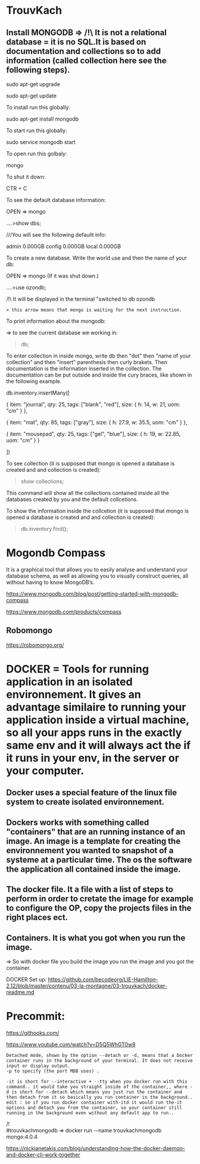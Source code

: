# TrouvKach

## Install MONGODB => /!\ It is not a relational database = it is no SQL.It is based on documentation and collections so to add information (called collection here see the following steps).

sudo apt-get upgrade

sudo apt-get update

To install run this globally:

sudo apt-get install mongodb

To start run this globally:

sudo service mongodb start

To open run this golbaly:

mongo

To shut it down:

CTR + C

To see the default database information:

OPEN => mongo

....>show dbs;

///You will see the following defaulit info:

admin   0.000GB
config  0.000GB
local   0.000GB

To create a new database. Write the world use and then the name of your db:

OPEN => mongo (If it was shut down.)

....>use ozondb; 

/!\ It will be displayed in the terminal "switched to db ozondb

    > this arrow means that mongo is waiting for the next instruction.
    
 To print information about the mongodb:
 
 => to see the current database we working in:
 
 >db;
 
 To enter collection in inside mongo, write db then "dot" then "name of your collection" and then "insert"  parenthesis then curly brakets. Then documentation is the information inserted in the collection. The documentation can be put outside and inside the cury braces, like shown in the following example.
 
db.inventory.insertMany([

   { item: "journal", qty: 25, tags: ["blank", "red"], size: { h: 14, w: 21, uom: "cm" } },
   
   { item: "mat", qty: 85, tags: ["gray"], size: { h: 27.9, w: 35.5, uom: "cm" } },
   
   { item: "mousepad", qty: 25, tags: ["gel", "blue"], size: { h: 19, w: 22.85, uom: "cm" } }
   
])
 
 
To see collection (it is supposed that mongo is opened a database is created and and collection is created):

> show collections;

This command will show all the collections contained inside all the databases created by you and the default collcetions.

To show the information inside the collcetion (it is supposed that mongo is opened a database is created and and collection is created):

> db.inventory.find();

# Mogondb Compass 

It is a graphical tool that allows you to easily analyse and understand your database schema, as well as allowing you to visually construct queries, all without having to know MongoDB’s.

https://www.mongodb.com/blog/post/getting-started-with-mongodb-compass

https://www.mongodb.com/products/compass

## Robomongo

https://robomongo.org/


# DOCKER = Tools for running application in an isolated environnement. It gives an advantage similaire to running your application inside a virtual machine, so all your apps runs in the exactly same env and it will always act the if it runs in your env, in the server or your computer.

## Docker uses a special feature of the linux file system to create isolated environnement.

## Dockers works with something called "containers" that are an  running instance of an image. An image is a template for creating the environnement you wanted to snapshot of a systeme at a particular time. The os the software the application all contained inside the image.

## The docker file. It a file with a list of steps to perform in order to cretate the image for example to configure the OP, copy the projects files in the right places ect.

## Containers. It is what you got when you run the image.
 => So with docker file you build the image you run the image and you got the container. 

DOCKER Set up:
https://github.com/becodeorg/LIE-Hamilton-2.12/blob/master/contenu/03-la-montagne/03-trouvkach/docker-readme.md


# Precommit:

https://githooks.com/

https://www.youtube.com/watch?v=D5Q5WhGT0w8

 
    Detached mode, shown by the option --detach or -d, means that a Docker container runs in the background of your terminal. It does not receive input or display output.
    -p to specify (the port MDB uses) .
    
    -it is short for --interactive + --tty when you docker run with this command.. it would take you straight inside of the container,, where -d is short for --detach which means you just run the container and then detach from it so basically you run container in the background.. edit : so if you run docker container with-itd it would run the-it options and detach you from the container, so your container still running in the background even without any default app to run..
 /!\
#trouvkachmongodb
=> docker run --name trouvkachmongodb mongo:4.0.4

https://nickjanetakis.com/blog/understanding-how-the-docker-daemon-and-docker-cli-work-together



